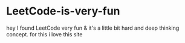 # LeetCode-is-very-fun
hey I found LeetCode very fun &amp; it's a little bit hard and deep thinking concept. for this i love this site 
